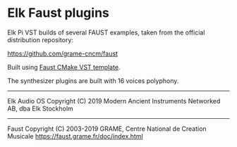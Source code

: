 # Elk Faust plugins

Elk Pi VST builds of several FAUST examples, taken from the official distribution repository:

https://github.com/grame-cncm/faust

Built using [Faust CMake VST template](https://github.com/elk-audio/faust-vst-template).

The synthesizer plugins are built with 16 voices polyphony.


---
Elk Audio OS
Copyright (C) 2019 Modern Ancient Instruments Networked AB, dba Elk
Stockholm

---
Faust
Copyright (C) 2003-2019 GRAME, Centre National de Creation Musicale
https://faust.grame.fr/doc/index.html

